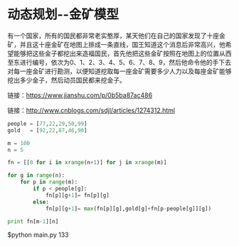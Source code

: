 # 动态规划--金矿模型

有一个国家，所有的国民都非常老实憨厚，某天他们在自己的国家发现了十座金矿，并且这十座金矿在地图上排成一条直线，国王知道这个消息后非常高兴，他希望能够把这些金子都挖出来造福国民，首先他把这些金矿按照在地图上的位置从西至东进行编号，依次为0、1、2、3、4、5、6、7、8、9，然后他命令他的手下去对每一座金矿进行勘测，以便知道挖取每一座金矿需要多少人力以及每座金矿能够挖出多少金子，然后动员国民都来挖金子。

链接：https://www.jianshu.com/p/0b5ba87ac486

链接：http://www.cnblogs.com/sdjl/articles/1274312.html

```python
people = [77,22,29,50,99]
gold   = [92,22,87,46,90]

m = 100
n = 5

fn = [[0 for i in xrange(n+1)] for j in xrange(m)]

for g in range(n):
    for p in range(m):
        if p < people[g]:
            fn[p][g+1]= fn[p][g]
        else:
            fn[p][g+1]= max(fn[p][g],gold[g]+fn[p-people[g]][g])

print fn[m-1][n]
```
$python main.py
133
